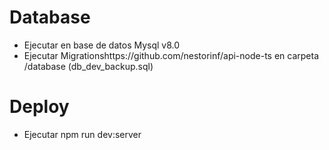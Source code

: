 # Database
 - Ejecutar en base de datos Mysql v8.0
 - Ejecutar Migrationshttps://github.com/nestorinf/api-node-ts en carpeta /database (db_dev_backup.sql)

# Deploy
- Ejecutar npm run dev:server

